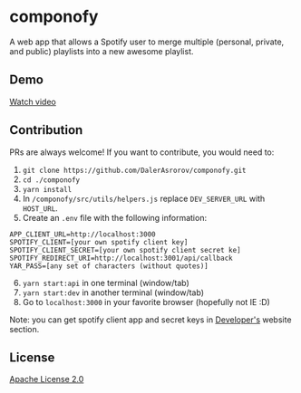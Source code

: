 # componofy

A web app that allows a Spotify user to merge multiple (personal, private, and public) playlists into a new awesome playlist.

## Demo

[Watch video](https://www.youtube.com/watch?v=XAF5MUOzKhs&t=17s)

## Contribution

PRs are always welcome! If you want to contribute, you would need to:

1. `git clone https://github.com/DalerAsrorov/componofy.git`
1. `cd ./componofy`
1. `yarn install`
1. In `/componofy/src/utils/helpers.js` replace `DEV_SERVER_URL` with `HOST_URL`.
1. Create an `.env` file with the following information:

```
APP_CLIENT_URL=http://localhost:3000
SPOTIFY_CLIENT=[your own spotify client key]
SPOTIFY_CLIENT_SECRET=[your own spotify client secret ke]
SPOTIFY_REDIRECT_URI=http://localhost:3001/api/callback
YAR_PASS=[any set of characters (without quotes)]
```

6. `yarn start:api` in one terminal (window/tab)
1. `yarn start:dev` in another terminal (window/tab)
1. Go to `localhost:3000` in your favorite browser (hopefully not IE :D)

Note: you can get spotify client app and secret keys in [Developer's](https://developer.spotify.com/) website section.

## License

[Apache License 2.0](LICENSE)
